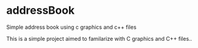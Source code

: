 # addressBook
Simple address book using c graphics and c++ files 

This is a simple project aimed to familarize with C graphics and C++ files..
